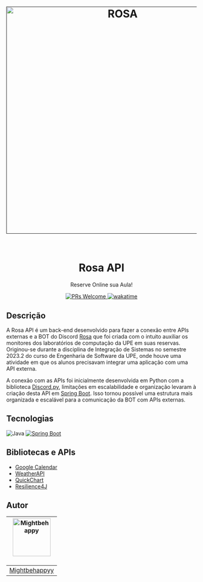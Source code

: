 <h1 align="center">
  <br>
  <a href=""><img src="https://i.imgur.com/didOx0E.png" alt="ROSA" width="600"></a>
  <br>
  <br>
</h1>

<h1 align="center">Rosa API</h1>

<p align="center">Reserve Online sua Aula!</p>

<div align="center">
  <a href="https://makeapullrequest.com">
    <img src="https://img.shields.io/badge/PRs-welcome-brightgreen.svg?style=flat-square" alt="PRs Welcome">
  </a>
  <a href="https://wakatime.com/badge/user/018bb0d6-56a3-43d5-85d1-e7b7401fdda3/project/018c4b3a-ef06-4f52-98db-78a1321b0073">
    <img src="https://wakatime.com/badge/user/018bb0d6-56a3-43d5-85d1-e7b7401fdda3/project/018c4b3a-ef06-4f52-98db-78a1321b0073.svg" alt="wakatime">
  </a>
</div>

## Descrição

A Rosa API é um back-end desenvolvido para fazer a conexão entre APIs externas e a BOT do Discord [Rosa](https://github.com/mightbehappyy/ROSA) que foi criada com o intuito auxiliar os monitores dos laboratórios de computação da UPE em suas reservas. Originou-se durante a disciplina de Integração de Sistemas no semestre 2023.2 do curso de Engenharia de Software da UPE, onde houve uma atividade em que os alunos precisavam integrar uma aplicação com uma API externa.

A conexão com as APIs foi inicialmente desenvolvida em Python com a biblioteca [Discord.py](https://discordpy.readthedocs.io/en/stable/), limitações em escalabilidade e organização levaram à criação desta API em [Spring Boot](https://spring.io/projects/spring-boot). Isso tornou possível uma estrutura mais organizada e escalável para a comunicação da BOT com APIs externas.

## Tecnologias

![Java](https://img.shields.io/badge/java-%23ED8B00.svg?style=for-the-badge&logo=openjdk&logoColor=white)
[![Spring Boot](https://img.shields.io/badge/Spring%20Boot-6DB33F.svg?style=for-the-badge&logo=Spring-Boot&logoColor=white)](https://forthebadge.com)

## Bibliotecas e APIs

- [Google Calendar](https://developers.google.com/calendar/api/quickstart/java?hl=pt-br)
- [WeatherAPI](https://www.weatherapi.com/docs/)
- [QuickChart](https://github.com/typpo/quickchart-java)
- [Resilience4J](https://resilience4j.readme.io/docs)

## Autor

| <img src="https://avatars.githubusercontent.com/mightbehappyy" width="100px;" alt="Mightbehappy"/><br /><sub></sub></a><br/> |
|-----------------------------------------------------------------------------------------------------------------------------------------------------|
| [Mightbehappyy](https://github.com/mightbehappyy)                                                                                                     |
